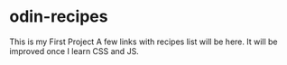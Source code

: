 # odin-recipes
This is my First Project
A few links with recipes list will be here.
It will be improved once I learn CSS and JS.